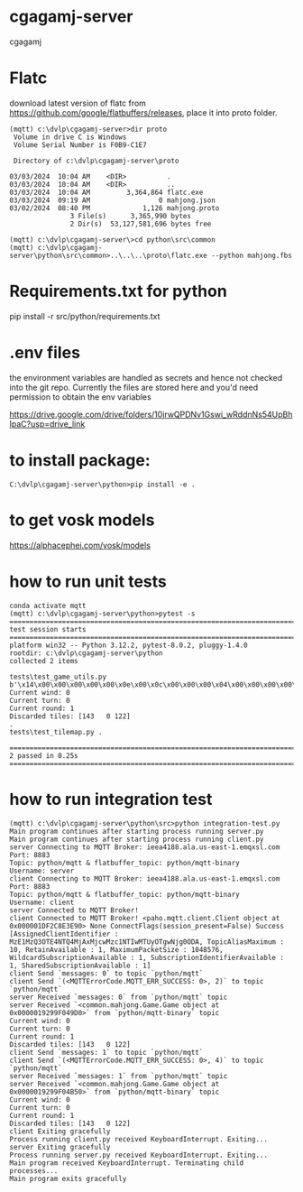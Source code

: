 # cgagamj-server
cgagamj

# Flatc 

download latest version of flatc from https://github.com/google/flatbuffers/releases, place it into proto folder.

```
(mqtt) c:\dvlp\cgagamj-server>dir proto
 Volume in drive C is Windows
 Volume Serial Number is F0B9-C1E7

 Directory of c:\dvlp\cgagamj-server\proto

03/03/2024  10:04 AM    <DIR>          .
03/03/2024  10:04 AM    <DIR>          ..
03/03/2024  10:04 AM         3,364,864 flatc.exe
03/03/2024  09:19 AM                 0 mahjong.json
03/02/2024  08:40 PM             1,126 mahjong.proto
               3 File(s)      3,365,990 bytes
               2 Dir(s)  53,127,581,696 bytes free
```

```
(mqtt) c:\dvlp\cgagamj-server\>cd python\src\common
(mqtt) c:\dvlp\cgagamj-server\python\src\common>..\..\..\proto\flatc.exe --python mahjong.fbs
```

# Requirements.txt for python 

pip install -r src/python/requirements.txt 


# .env files 

the environment variables are handled as secrets and hence not checked into the git repo.   Currently the files are stored here and you'd need permission to obtain the env variables 

https://drive.google.com/drive/folders/10jrwQPDNv1Gswi_wRddnNs54UpBhIpaC?usp=drive_link


# to install package:

```
C:\dvlp\cgagamj-server\python>pip install -e .
```

# to get vosk models 

https://alphacephei.com/vosk/models

# how to run unit tests 

```
conda activate mqtt 
(mqtt) c:\dvlp\cgagamj-server\python>pytest -s
=========================================================================================================== test session starts ============================================================================================================
platform win32 -- Python 3.12.2, pytest-8.0.2, pluggy-1.4.0
rootdir: c:\dvlp\cgagamj-server\python
collected 2 items

tests\test_game_utils.py b'\x14\x00\x00\x00\x00\x00\x0e\x00\x0c\x00\x00\x00\x04\x00\x00\x00\x00\x00\n\x00\x0e\x00\x00\x00\x08\x00\x00\x00\x00\x00\x01\x00\x03\x00\x00\x00\x8f\x00z\x00'
Current wind: 0
Current turn: 0
Current round: 1
Discarded tiles: [143   0 122]
.
tests\test_tilemap.py .

============================================================================================================ 2 passed in 0.25s =============================================================================================================
```

# how to run integration test 
```
(mqtt) c:\dvlp\cgagamj-server\python\src>python integration-test.py
Main program continues after starting process running server.py
Main program continues after starting process running client.py
server Connecting to MQTT Broker: ieea4188.ala.us-east-1.emqxsl.com
Port: 8883
Topic: python/mqtt & flatbuffer_topic: python/mqtt-binary
Username: server
client Connecting to MQTT Broker: ieea4188.ala.us-east-1.emqxsl.com
Port: 8883
Topic: python/mqtt & flatbuffer_topic: python/mqtt-binary
Username: client
server Connected to MQTT Broker!
client Connected to MQTT Broker! <paho.mqtt.client.Client object at 0x000001DF2C8E3E90> None ConnectFlags(session_present=False) Success [AssignedClientIdentifier : MzE1MzQ3OTE4NTQ4MjAxMjcwMzc1NTIwMTUyOTgwNjg0ODA, TopicAliasMaximum : 10, RetainAvailable : 1, MaximumPacketSize : 1048576, WildcardSubscriptionAvailable : 1, SubscriptionIdentifierAvailable : 1, SharedSubscriptionAvailable : 1]
client Send `messages: 0` to topic `python/mqtt`
client Send `(<MQTTErrorCode.MQTT_ERR_SUCCESS: 0>, 2)` to topic `python/mqtt`
server Received `messages: 0` from `python/mqtt` topic
server Received `<common.mahjong.Game.Game object at 0x0000019299F049D0>` from `python/mqtt-binary` topic
Current wind: 0
Current turn: 0
Current round: 1
Discarded tiles: [143   0 122]
client Send `messages: 1` to topic `python/mqtt`
client Send `(<MQTTErrorCode.MQTT_ERR_SUCCESS: 0>, 4)` to topic `python/mqtt`
server Received `messages: 1` from `python/mqtt` topic
server Received `<common.mahjong.Game.Game object at 0x0000019299F04B50>` from `python/mqtt-binary` topic
Current wind: 0
Current turn: 0
Current round: 1
Discarded tiles: [143   0 122]
client Exiting gracefully
Process running client.py received KeyboardInterrupt. Exiting...
server Exiting gracefully
Process running server.py received KeyboardInterrupt. Exiting...
Main program received KeyboardInterrupt. Terminating child processes...
Main program exits gracefully
```